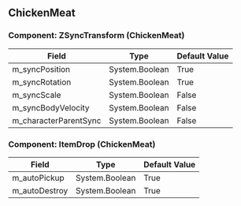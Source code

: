 ## ChickenMeat

### Component: ZSyncTransform (ChickenMeat)

|Field|Type|Default Value|
|---|---|---|
|m_syncPosition|System.Boolean|True|
|m_syncRotation|System.Boolean|True|
|m_syncScale|System.Boolean|False|
|m_syncBodyVelocity|System.Boolean|False|
|m_characterParentSync|System.Boolean|False|

### Component: ItemDrop (ChickenMeat)

|Field|Type|Default Value|
|---|---|---|
|m_autoPickup|System.Boolean|True|
|m_autoDestroy|System.Boolean|True|

